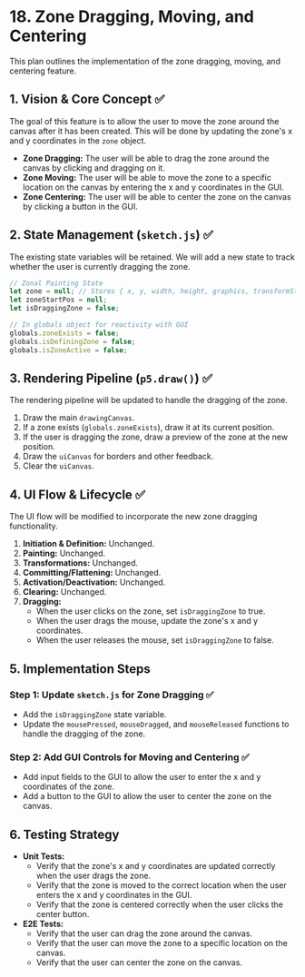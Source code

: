 # 18. Zone Dragging, Moving, and Centering

This plan outlines the implementation of the zone dragging, moving, and centering feature.

## 1. Vision & Core Concept ✅

The goal of this feature is to allow the user to move the zone around the canvas after it has been created. This will be done by updating the zone's x and y coordinates in the `zone` object.

*   **Zone Dragging:** The user will be able to drag the zone around the canvas by clicking and dragging on it.
*   **Zone Moving:** The user will be able to move the zone to a specific location on the canvas by entering the x and y coordinates in the GUI.
*   **Zone Centering:** The user will be able to center the zone on the canvas by clicking a button in the GUI.

## 2. State Management (`sketch.js`) ✅

The existing state variables will be retained. We will add a new state to track whether the user is currently dragging the zone.

```javascript
// Zonal Painting State
let zone = null; // Stores { x, y, width, height, graphics, transformState }
let zoneStartPos = null;
let isDraggingZone = false;

// In globals object for reactivity with GUI
globals.zoneExists = false;
globals.isDefiningZone = false;
globals.isZoneActive = false;
```

## 3. Rendering Pipeline (`p5.draw()`) ✅

The rendering pipeline will be updated to handle the dragging of the zone.

1.  Draw the main `drawingCanvas`.
2.  If a zone exists (`globals.zoneExists`), draw it at its current position.
3.  If the user is dragging the zone, draw a preview of the zone at the new position.
4.  Draw the `uiCanvas` for borders and other feedback.
5.  Clear the `uiCanvas`.

## 4. UI Flow & Lifecycle ✅

The UI flow will be modified to incorporate the new zone dragging functionality.

1.  **Initiation & Definition:** Unchanged.
2.  **Painting:** Unchanged.
3.  **Transformations:** Unchanged.
4.  **Committing/Flattening:** Unchanged.
5.  **Activation/Deactivation:** Unchanged.
6.  **Clearing:** Unchanged.
7.  **Dragging:**
    *   When the user clicks on the zone, set `isDraggingZone` to true.
    *   When the user drags the mouse, update the zone's x and y coordinates.
    *   When the user releases the mouse, set `isDraggingZone` to false.

## 5. Implementation Steps

### Step 1: Update `sketch.js` for Zone Dragging ✅

*   Add the `isDraggingZone` state variable.
*   Update the `mousePressed`, `mouseDragged`, and `mouseReleased` functions to handle the dragging of the zone.

### Step 2: Add GUI Controls for Moving and Centering ✅

*   Add input fields to the GUI to allow the user to enter the x and y coordinates of the zone.
*   Add a button to the GUI to allow the user to center the zone on the canvas.

## 6. Testing Strategy

*   **Unit Tests:**
    *   Verify that the zone's x and y coordinates are updated correctly when the user drags the zone.
    *   Verify that the zone is moved to the correct location when the user enters the x and y coordinates in the GUI.
    *   Verify that the zone is centered correctly when the user clicks the center button.
*   **E2E Tests:**
    *   Verify that the user can drag the zone around the canvas.
    *   Verify that the user can move the zone to a specific location on the canvas.
    *   Verify that the user can center the zone on the canvas.